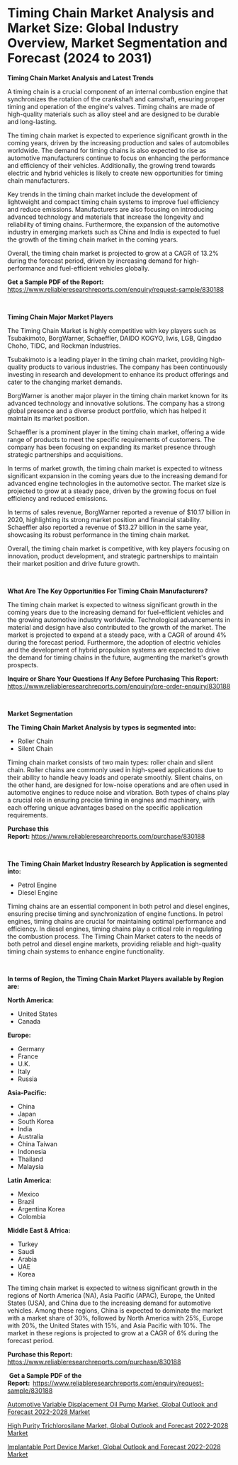 <p><h1>Timing Chain Market Analysis and Market Size: Global Industry Overview, Market Segmentation and Forecast (2024 to 2031)</h1></p><p><strong>Timing Chain Market Analysis and Latest Trends</strong></p>
<p><p>A timing chain is a crucial component of an internal combustion engine that synchronizes the rotation of the crankshaft and camshaft, ensuring proper timing and operation of the engine's valves. Timing chains are made of high-quality materials such as alloy steel and are designed to be durable and long-lasting.</p><p>The timing chain market is expected to experience significant growth in the coming years, driven by the increasing production and sales of automobiles worldwide. The demand for timing chains is also expected to rise as automotive manufacturers continue to focus on enhancing the performance and efficiency of their vehicles. Additionally, the growing trend towards electric and hybrid vehicles is likely to create new opportunities for timing chain manufacturers.</p><p>Key trends in the timing chain market include the development of lightweight and compact timing chain systems to improve fuel efficiency and reduce emissions. Manufacturers are also focusing on introducing advanced technology and materials that increase the longevity and reliability of timing chains. Furthermore, the expansion of the automotive industry in emerging markets such as China and India is expected to fuel the growth of the timing chain market in the coming years.</p><p>Overall, the timing chain market is projected to grow at a CAGR of 13.2% during the forecast period, driven by increasing demand for high-performance and fuel-efficient vehicles globally.</p></p>
<p><strong>Get a Sample PDF of the Report:&nbsp;</strong> <a href="https://www.reliableresearchreports.com/enquiry/request-sample/830188">https://www.reliableresearchreports.com/enquiry/request-sample/830188</a></p>
<p>&nbsp;</p>
<p><strong>Timing Chain Major Market Players</strong></p>
<p><p>The Timing Chain Market is highly competitive with key players such as Tsubakimoto, BorgWarner, Schaeffler, DAIDO KOGYO, Iwis, LGB, Qingdao Choho, TIDC, and Rockman Industries.</p><p>Tsubakimoto is a leading player in the timing chain market, providing high-quality products to various industries. The company has been continuously investing in research and development to enhance its product offerings and cater to the changing market demands.</p><p>BorgWarner is another major player in the timing chain market known for its advanced technology and innovative solutions. The company has a strong global presence and a diverse product portfolio, which has helped it maintain its market position.</p><p>Schaeffler is a prominent player in the timing chain market, offering a wide range of products to meet the specific requirements of customers. The company has been focusing on expanding its market presence through strategic partnerships and acquisitions.</p><p>In terms of market growth, the timing chain market is expected to witness significant expansion in the coming years due to the increasing demand for advanced engine technologies in the automotive sector. The market size is projected to grow at a steady pace, driven by the growing focus on fuel efficiency and reduced emissions.</p><p>In terms of sales revenue, BorgWarner reported a revenue of $10.17 billion in 2020, highlighting its strong market position and financial stability. Schaeffler also reported a revenue of $13.27 billion in the same year, showcasing its robust performance in the timing chain market.</p><p>Overall, the timing chain market is competitive, with key players focusing on innovation, product development, and strategic partnerships to maintain their market position and drive future growth.</p></p>
<p>&nbsp;</p>
<p><strong>What Are The Key Opportunities For Timing Chain Manufacturers?</strong></p>
<p><p>The timing chain market is expected to witness significant growth in the coming years due to the increasing demand for fuel-efficient vehicles and the growing automotive industry worldwide. Technological advancements in material and design have also contributed to the growth of the market. The market is projected to expand at a steady pace, with a CAGR of around 4% during the forecast period. Furthermore, the adoption of electric vehicles and the development of hybrid propulsion systems are expected to drive the demand for timing chains in the future, augmenting the market's growth prospects.</p></p>
<p><strong>Inquire or Share Your Questions If Any Before Purchasing This Report:</strong> <a href="https://www.reliableresearchreports.com/enquiry/pre-order-enquiry/830188">https://www.reliableresearchreports.com/enquiry/pre-order-enquiry/830188</a></p>
<p>&nbsp;</p>
<p><strong>Market Segmentation</strong></p>
<p><strong>The Timing Chain Market Analysis by types is segmented into:</strong></p>
<p><ul><li>Roller Chain</li><li>Silent Chain</li></ul></p>
<p><p>Timing chain market consists of two main types: roller chain and silent chain. Roller chains are commonly used in high-speed applications due to their ability to handle heavy loads and operate smoothly. Silent chains, on the other hand, are designed for low-noise operations and are often used in automotive engines to reduce noise and vibration. Both types of chains play a crucial role in ensuring precise timing in engines and machinery, with each offering unique advantages based on the specific application requirements.</p></p>
<p><strong>Purchase this Report:&nbsp;</strong><a href="https://www.reliableresearchreports.com/purchase/830188">https://www.reliableresearchreports.com/purchase/830188</a></p>
<p>&nbsp;</p>
<p><strong>The Timing Chain Market Industry Research by Application is segmented into:</strong></p>
<p><ul><li>Petrol Engine</li><li>Diesel Engine</li></ul></p>
<p><p>Timing chains are an essential component in both petrol and diesel engines, ensuring precise timing and synchronization of engine functions. In petrol engines, timing chains are crucial for maintaining optimal performance and efficiency. In diesel engines, timing chains play a critical role in regulating the combustion process. The Timing Chain Market caters to the needs of both petrol and diesel engine markets, providing reliable and high-quality timing chain systems to enhance engine functionality.</p></p>
<p>&nbsp;</p>
<p><strong>In terms of Region, the Timing Chain Market Players available by Region are:</strong></p>
<p>
    <p> <strong> North America: </strong>
        <ul>
            <li>United States</li>
            <li>Canada</li>
        </ul>
        </p> 
    <p> <strong> Europe: </strong>
        <ul>
            <li>Germany</li>
            <li>France</li>
            <li>U.K.</li>
            <li>Italy</li>
            <li>Russia</li>
        </ul>
        </p> 
    <p> <strong> Asia-Pacific: </strong>
        <ul>
            <li>China</li>
            <li>Japan</li>
            <li>South Korea</li>
            <li>India</li>
            <li>Australia</li>
            <li>China Taiwan</li>
            <li>Indonesia</li>
            <li>Thailand</li>
            <li>Malaysia</li>
        </ul>
        </p> 
    <p> <strong> Latin America: </strong>
        <ul>
            <li>Mexico</li>
            <li>Brazil</li>
            <li>Argentina Korea</li>
            <li>Colombia</li>
        </ul>
        </p> 
    <p> <strong> Middle East & Africa: </strong>
        <ul>
            <li>Turkey</li>
            <li>Saudi</li>
            <li>Arabia</li>
            <li>UAE</li>
            <li>Korea</li>
        </ul>
    </p>
    </p>
<p><p>The timing chain market is expected to witness significant growth in the regions of North America (NA), Asia Pacific (APAC), Europe, the United States (USA), and China due to the increasing demand for automotive vehicles. Among these regions, China is expected to dominate the market with a market share of 30%, followed by North America with 25%, Europe with 20%, the United States with 15%, and Asia Pacific with 10%. The market in these regions is projected to grow at a CAGR of 6% during the forecast period.</p></p>
<p><strong>Purchase this Report: </strong><a href="https://www.reliableresearchreports.com/purchase/830188">https://www.reliableresearchreports.com/purchase/830188</a></p>
<p>&nbsp;<strong>Get a Sample PDF of the Report:&nbsp;&nbsp;</strong><a href="https://www.reliableresearchreports.com/enquiry/request-sample/830188">https://www.reliableresearchreports.com/enquiry/request-sample/830188</a></p>
<p><strong></strong></p>
<p><p><a href="https://view.publitas.com/reportprime-1/automotive-variable-displacement-oil-pump-market-global-outlook-and-forecast-2022-2028-market-research-report-provides-critical-insights-that-can-help-shape-business-development-and-investment-strategies/">Automotive Variable Displacement Oil Pump Market, Global Outlook and Forecast 2022-2028 Market</a></p><p><a href="https://view.publitas.com/reportprime-1/high-purity-trichlorosilane-market-global-outlook-and-forecast-2022-2028-market-growth-market-trends-covid-19-impact-and-forecasts-for-period-from-2023-2030/">High Purity Trichlorosilane Market, Global Outlook and Forecast 2022-2028 Market</a></p><p><a href="https://view.publitas.com/reportprime-1/implantable-port-device-market-global-outlook-and-forecast-2022-2028-market-size-growth-and-forecast-from-2023-2030/">Implantable Port Device Market, Global Outlook and Forecast 2022-2028 Market</a></p></p>